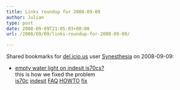 ```yaml
---
title: Links roundup for 2008-09-09
author: Julian
type: post
date: 2008-09-09T21:05:03+00:00
url: /2008/09/09/links-roundup-for-2008-09-09/

---
```

Shared bookmarks for [del.icio.us][1] user [Synesthesia][2] on 2008-09-09:

  * [empty water light on indesit is70cs?][3]  
    this is how we fixed the problem  
    [is70c][4] [indesit][5] [FAQ][6] [HOWTO][7] [fix][8]

 [1]: https://del.icio.us/
 [2]: https://del.icio.us/synesthesia
 [3]: https://www.howtomendit.com/answers.php?id=168499
 [4]: https://del.icio.us/synesthesia/is70c
 [5]: https://del.icio.us/synesthesia/indesit
 [6]: https://del.icio.us/synesthesia/FAQ
 [7]: https://del.icio.us/synesthesia/HOWTO
 [8]: https://del.icio.us/synesthesia/fix